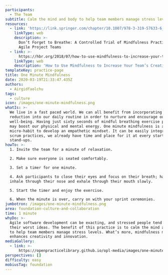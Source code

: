 ```yaml
---
participants:
  - The Team
subtitle: Calm the mind and body to help team members manage stress levels
resources:
  - link: 'https://link.springer.com/chapter/10.1007/978-3-319-57633-6_7'
    linkType: web
    description: >-
      Don’t Forget to Breathe: A Controlled Trial of Mindfulness Practices in
      Agile Project Teams
  - link: >-
      https://hbr.org/2018/07/how-to-use-mindfulness-to-increase-your-teams-creativity
    linkType: web
    description: 'How to Use Mindfulness to Increase Your Team’s Creativity '
templateKey: practice-page
title: One Minute Mindfulness
date: 2020-03-19T21:33:47.435Z
authors:
  - Airgidfaolchu
tags:
  - culture
icon: /images/one-minute-mindfulness.png
whatIs: >-
  We live in a fast paced world. We can all benefit from incorporating stress
  reduction into our daily routine in order to nurture and encourage our
  well-being. Having just sixty seconds of mindful breathing exercise per day
  may boost our physical and mental energy. One minute mindfulness is a
  micro-habit to develop an empathetic mindset. It can be easily integrated into
  scrum practices, we already have time and place for it at every start of daily
  stand-ups.
howTo: >-
  1. Invite the team for a minute of relaxation.

  2. Make sure everyone is seated comfortably.

  3. Set a timer for one minute.

  4. Ask participants to close their eyes and focus on their breath; have them
  inhale through their nose and exhale through their mouth slowly.

  5. Start the timer and enjoy the exercise.

  6. When the minute is over, carry on with your sprint ceremonies.
jumbotron: /images/one-minute-mindfulness.png
area: foundation-culture-and-collaboration
time: 1 minute
whyDo: >-
  Agile software development can be exacting, and stressed people tend to share
  their worst ideas. The benefit of this practice is to calm the mind and body
  to help team members manage stress levels. What’s more, mindfulness meditation
  enhances creativity and innovation.
mediaGallery:
  - link: >-
      https://openpracticelibrary.github.io/opl-media/images/one-minute-mindfulness.png
perspectives: []
difficulty: easy
mobiusTag: foundation
---
```

